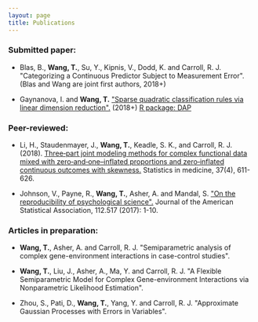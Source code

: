 ```yaml
---
layout: page
title: Publications
---
```

### Submitted paper:
- Blas, B., **Wang, T.**, Su, Y., Kipnis, V., Dodd, K. and Carroll, R. J. "Categorizing a Continuous Predictor Subject to Measurement Error". (Blas and Wang are joint first authors, 2018+)

- Gaynanova, I. and **Wang, T.** ["Sparse quadratic classification rules via linear dimension reduction".](https://arxiv.org/abs/1711.04817) (2018+) 
[R package: DAP](https://cran.r-project.org/web/packages/DAP/index.html)

### Peer-reviewed:

- Li, H., Staudenmayer, J., **Wang, T.**, Keadle, S. K., and Carroll, R. J. (2018). [Three‐part joint modeling methods for complex functional data mixed with zero‐and‐one–inflated proportions and zero‐inflated continuous outcomes with skewness.](https://www.ncbi.nlm.nih.gov/pubmed/29052239) Statistics in medicine, 37(4), 611-626.

- Johnson, V., Payne, R., **Wang, T.**, Asher, A. and Mandal, S.
["On the reproducibility of psychological science".](https://amstat.tandfonline.com/doi/abs/10.1080/01621459.2016.1240079#.WqQ13ZPwbOQ) Journal of the American Statistical Association, 112.517 (2017): 1-10.

### Articles in preparation:

- **Wang, T.**, Asher, A. and Carroll, R. J. "Semiparametric analysis of complex gene-environment interactions in case-control studies".

- **Wang, T.**, Liu, J., Asher, A., Ma, Y. and Carroll, R. J. "A Flexible Semiparametric Model for Complex Gene-environment Interactions via Nonparametric Likelihood Estimation".

- Zhou, S., Pati, D., **Wang, T.**, Yang, Y. and Carroll, R. J. "Approximate Gaussian Processes with Errors in Variables".
